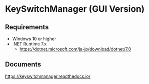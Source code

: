 # KeySwitchManager (GUI Version)

## Requirements

- Windows 10 or higher
- .NET Runtime 7.x
  - https://dotnet.microsoft.com/ja-jp/download/dotnet/7.0


## Documents

https://keyswitchmanager.readthedocs.io/